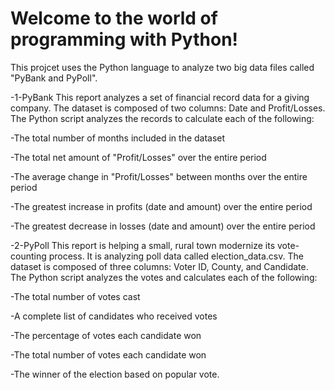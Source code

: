 # Welcome to the world of programming with Python!

This projcet uses the Python language to analyze two big data files called "PyBank and PyPoll".

-1-PyBank This report analyzes a set of financial record data for a giving company. The dataset is composed of two columns: Date and Profit/Losses. The Python script analyzes the records to calculate each of the following:

-The total number of months included in the dataset

-The total net amount of "Profit/Losses" over the entire period

-The average change in "Profit/Losses" between months over the entire period

-The greatest increase in profits (date and amount) over the entire period

-The greatest decrease in losses (date and amount) over the entire period

-2-PyPoll This report is helping a small, rural town modernize its vote-counting process. It is analyzing poll data called election_data.csv. The dataset is composed of three columns: Voter ID, County, and Candidate. The Python script analyzes the votes and calculates each of the following:

-The total number of votes cast

-A complete list of candidates who received votes

-The percentage of votes each candidate won

-The total number of votes each candidate won

-The winner of the election based on popular vote.
